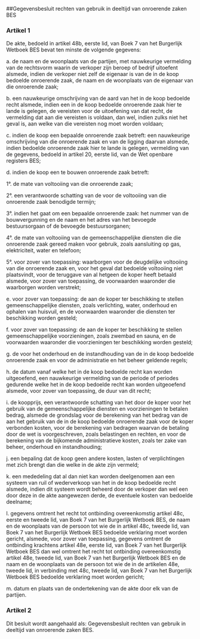 <meta http-equiv='Content-Type' content='text/html; charset=utf-8' />

##Gegevensbesluit rechten van gebruik in deeltijd van onroerende zaken BES

### Artikel  1  

De akte, bedoeld in artikel 48b, eerste lid, van Boek 7 van het Burgerlijk Wetboek BES bevat ten minste de volgende gegevens: 

a. de naam en de woonplaats van de partijen, met nauwkeurige vermelding van de rechtsvorm waarin de verkoper zijn beroep of bedrijf uitoefent alsmede, indien de verkoper niet zelf de eigenaar is van de in de koop bedoelde onroerende zaak, de naam en de woonplaats van de eigenaar van die onroerende zaak;  

b. een nauwkeurige omschrijving van de aard van het in de koop bedoelde recht alsmede, indien een in de koop bedoelde onroerende zaak hier te lande is gelegen, de vereisten voor de uitoefening van dat recht, de vermelding dat aan die vereisten is voldaan, dan wel, indien zulks niet het geval is, aan welke van die vereisten nog moet worden voldaan;  

c. indien de koop een bepaalde onroerende zaak betreft: een nauwkeurige omschrijving van die onroerende zaak en van de ligging daarvan alsmede, indien bedoelde onroerende zaak hier te lande is gelegen, vermelding van de gegevens, bedoeld in artikel 20, eerste lid, van de Wet openbare registers BES;  

d. indien de koop een te bouwen onroerende zaak betreft: 

1°. de mate van voltooiing van die onroerende zaak;  

2°. een verantwoorde schatting van de voor de voltooiing van die onroerende zaak benodigde termijn;  

3°. indien het gaat om een bepaalde onroerende zaak: het nummer van de bouwvergunning en de naam en het adres van het bevoegde bestuursorgaan of de bevoegde bestuursorganen;  

4°. de mate van voltooiing van de gemeenschappelijke diensten die die onroerende zaak gereed maken voor gebruik, zoals aansluiting op gas, elektriciteit, water en telefoon;  

5°. voor zover van toepassing: waarborgen voor de deugdelijke voltooiing van die onroerende zaak en, voor het geval dat bedoelde voltooiing niet plaatsvindt, voor de teruggave van al hetgeen de koper heeft betaald alsmede, voor zover van toepassing, de voorwaarden waaronder die waarborgen worden verstrekt;    

e. voor zover van toepassing: de aan de koper ter beschikking te stellen gemeenschappelijke diensten, zoals verlichting, water, onderhoud en ophalen van huisvuil, en de voorwaarden waaronder die diensten ter beschikking worden gesteld;  

f. voor zover van toepassing: de aan de koper ter beschikking te stellen gemeenschappelijke voorzieningen, zoals zwembad en sauna, en de voorwaarden waaronder die voorzieningen ter beschikking worden gesteld;  

g. de voor het onderhoud en de instandhouding van de in de koop bedoelde onroerende zaak en voor de administratie en het beheer geldende regels;  

h. de datum vanaf welke het in de koop bedoelde recht kan worden uitgeoefend, een nauwkeurige vermelding van de periode of periodes gedurende welke het in de koop bedoelde recht kan worden uitgeoefend alsmede, voor zover van toepassing, de duur van dit recht;  

i. de koopprijs, een verantwoorde schatting van het door de koper voor het gebruik van de gemeenschappelijke diensten en voorzieningen te betalen bedrag, alsmede de grondslag voor de berekening van het bedrag van de aan het gebruik van de in de koop bedoelde onroerende zaak voor de koper verbonden kosten, voor de berekening van bedragen waarvan de betaling door de wet is voorgeschreven, zoals belastingen en rechten, en voor de berekening van de bijkomende administratieve kosten, zoals ter zake van beheer, onderhoud en instandhouding;  

j. een bepaling dat de koop geen andere kosten, lasten of verplichtingen met zich brengt dan die welke in de akte zijn vermeld;  

k. een mededeling dat al dan niet kan worden deelgenomen aan een systeem van ruil of wederverkoop van het in de koop bedoelde recht alsmede, indien dit systeem wordt beheerd door de verkoper dan wel een door deze in de akte aangewezen derde, de eventuele kosten van bedoelde deelname;  

l. gegevens omtrent het recht tot ontbinding overeenkomstig artikel 48c, eerste en tweede lid, van Boek 7 van het Burgerlijk Wetboek BES, de naam en de woonplaats van de persoon tot wie de in artikel 48c, tweede lid, van Boek 7 van het Burgerlijk Wetboek BES bedoelde verklaring moet worden gericht, alsmede, voor zover van toepassing, gegevens omtrent de ontbinding krachtens artikel 48e, eerste lid, van Boek 7 van het Burgerlijk Wetboek BES dan wel omtrent het recht tot ontbinding overeenkomstig artikel 48e, tweede lid, van Boek 7 van het Burgerlijk Wetboek BES en de naam en de woonplaats van de persoon tot wie de in de artikelen 48e, tweede lid, in verbinding met 48c, tweede lid, van Boek 7 van het Burgerlijk Wetboek BES bedoelde verklaring moet worden gericht;  

m. datum en plaats van de ondertekening van de akte door elk van de partijen.   

### Artikel  2  

Dit besluit wordt aangehaald als: Gegevensbesluit rechten van gebruik in deeltijd van onroerende zaken BES. 
